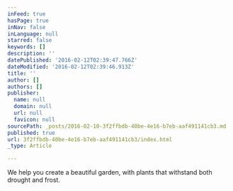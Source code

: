 ```yaml
---
inFeed: true
hasPage: true
inNav: false
inLanguage: null
starred: false
keywords: []
description: ''
datePublished: '2016-02-12T02:39:47.766Z'
dateModified: '2016-02-12T02:39:46.913Z'
title: ''
author: []
authors: []
publisher:
  name: null
  domain: null
  url: null
  favicon: null
sourcePath: _posts/2016-02-10-3f2ffbdb-40be-4e16-b7eb-aaf491141cb3.md
published: true
url: 3f2ffbdb-40be-4e16-b7eb-aaf491141cb3/index.html
_type: Article

---
```

We help you create a beautiful garden, with plants that withstand both drought and frost.